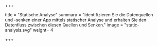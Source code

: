 +++

title = "Statische Analyse"
summary = "Identifizieren Sie die Datenquellen und -senken einer App mittels statischer Analyse und erhalten Sie den Datenfluss zwischen diesen Quellen und Senken."
image = "static-analysis.svg"
weight= 4

+++